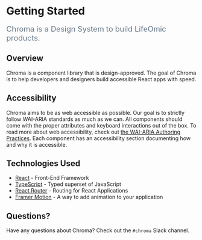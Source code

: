 # Getting Started

<span style="color: #637585; font-size: 1.25rem">Chroma is a Design System to
build LifeOmic products.</span>

## Overview

Chroma is a component library that is design-approved. The goal of Chroma is to
help developers and designers build accessible React apps with speed.

## Accessibility

Chroma aims to be as web accessible as possible. Our goal is to strictly follow
WAI-ARIA standards as much as we can. All components should come with the proper
attributes and keyboard interactions out of the box. To read more about web
accessibility, check out
[the WAI-ARIA Authoring Practices](https://www.w3.org/TR/wai-aria-practices-1.1/).
Each component has an accessibility section documenting how and why it is
accessible.

## Technologies Used

- [React](https://reactjs.org/) - Front-End Framework
- [TypeScript](http://www.typescriptlang.org/docs/home.html) - Typed superset of
  JavaScript
- [React Router](https://reacttraining.com/react-router/) - Routing for React
  Applications
- [Framer Motion](https://www.framer.com/motion/) - A way to add animation to
  your application

## Questions?

Have any questions about Chroma? Check out the `#chroma` Slack channel.
